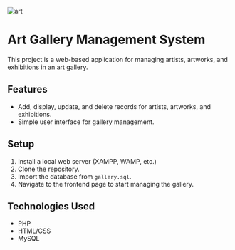 ![art](https://github.com/user-attachments/assets/9acf5ad0-24b5-4ddc-8800-960f69520d97)

# Art Gallery Management System

This project is a web-based application for managing artists, artworks, and exhibitions in an art gallery.

## Features
- Add, display, update, and delete records for artists, artworks, and exhibitions.
- Simple user interface for gallery management.

## Setup
1. Install a local web server (XAMPP, WAMP, etc.)
2. Clone the repository.
3. Import the database from `gallery.sql`.
4. Navigate to the frontend page to start managing the gallery.

## Technologies Used
- PHP
- HTML/CSS
- MySQL
